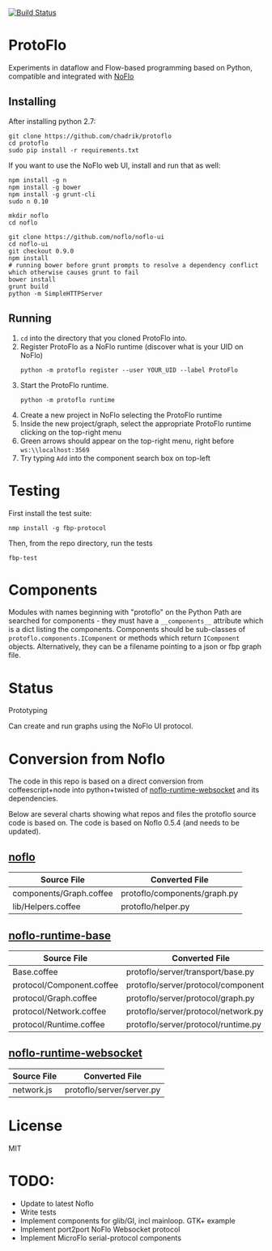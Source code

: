 [![Build Status](https://travis-ci.org/chadrik/protoflo.svg?branch=master)](https://travis-ci.org/chadrik/protoflo)

ProtoFlo
========
Experiments in dataflow and Flow-based programming based on Python,
compatible and integrated with [NoFlo](http://noflojs.org)

Installing
----------
After installing python 2.7:
```
git clone https://github.com/chadrik/protoflo
cd protoflo
sudo pip install -r requirements.txt
```

If you want to use the NoFlo web UI, install and run that as well:

```
npm install -g n
npm install -g bower
npm install -g grunt-cli
sudo n 0.10

mkdir noflo
cd noflo

git clone https://github.com/noflo/noflo-ui
cd noflo-ui
git checkout 0.9.0
npm install
# running bower before grunt prompts to resolve a dependency conflict which otherwise causes grunt to fail
bower install
grunt build
python -m SimpleHTTPServer
```

Running
-------
1. `cd` into the directory that you cloned ProtoFlo into.
2. Register ProtoFlo as a NoFlo runtime (discover what is your UID
   on NoFlo)
   ```
   python -m protoflo register --user YOUR_UID --label ProtoFlo
   ```
3. Start the ProtoFlo runtime.
   ```
   python -m protoflo runtime
   ```
4. Create a new project in NoFlo selecting the ProtoFlo runtime
5. Inside the new project/graph, select the appropriate ProtoFlo
   runtime clicking on the top-right menu
6. Green arrows should appear on the top-right menu, right before
   `ws:\\localhost:3569`
7. Try typing `Add` into the component search box on top-left

Testing
=======
First install the test suite:
```
nmp install -g fbp-protocol
```

Then, from the repo directory, run the tests
```
fbp-test
```

Components
==========

Modules with names beginning with "protoflo" on the Python Path
are searched for components - they must have a `__components__` attribute which is
a dict listing the components. Components should be sub-classes of `protoflo.components.IComponent` or methods which return `IComponent` objects. Alternatively,
they can be a filename pointing to a json or fbp graph file.


Status
=======
Prototyping

Can create and run graphs using the NoFlo UI protocol.

Conversion from Noflo
=====================

The code in this repo is based on a direct conversion from coffeescript+node into python+twisted of [noflo-runtime-websocket](github.com/noflo/noflo-runtime-websocket) and its dependencies.

Below are several charts showing what repos and files the protoflo source code is based on.  The code is based on Noflo 0.5.4 (and needs to be updated).

[noflo](github.com/noflo/noflo)
-------------------------------

| Source File               | Converted File                            |
|---------------------------|-------------------------------------------|
| components/Graph.coffee   | protoflo/components/graph.py              |
| lib/Helpers.coffee        | protoflo/helper.py                        |


[noflo-runtime-base](github.com/noflo/noflo-runtime-base)
---------------------------------------------------------

| Source File               | Converted File                            |
|---------------------------|-------------------------------------------|
| Base.coffee               | protoflo/server/transport/base.py         |
| protocol/Component.coffee | protoflo/server/protocol/component.py     |
| protocol/Graph.coffee     | protoflo/server/protocol/graph.py         |
| protocol/Network.coffee   | protoflo/server/protocol/network.py       |
| protocol/Runtime.coffee   | protoflo/server/protocol/runtime.py       |


[noflo-runtime-websocket](github.com/noflo/noflo-runtime-websocket)
-------------------------------------------------------------------

| Source File               | Converted File                            |
|---------------------------|-------------------------------------------|
| network.js                | protoflo/server/server.py                 |

License
=======
MIT

TODO:
======
* Update to latest Noflo
* Write tests
* Implement components for glib/GI, incl mainloop. GTK+ example
* Implement port2port NoFlo Websocket protocol
* Implement MicroFlo serial-protocol components

